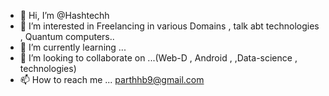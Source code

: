 - 👋 Hi, I’m @Hashtechh
- 👀 I’m interested in Freelancing in various Domains , talk abt technologies , Quantum computers..
- 🌱 I’m currently learning ...
- 💞️ I’m looking to collaborate on ...(Web-D , Android , ,Data-science , technologies)
- 📫 How to reach me ... parthhb9@gmail.com

<!---
Hashtechh/Hashtechh is a ✨ special ✨ repository because its `README.md` (this file) appears on your GitHub profile.
You can click the Preview link to take a look at your changes.
--->
